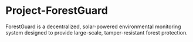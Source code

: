 # Project-ForestGuard
ForestGuard is a decentralized, solar-powered environmental monitoring system designed to provide large-scale, tamper-resistant forest protection. 
